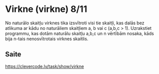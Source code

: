 # Virkne (virkne) 8/11
No naturālo skaitļu virknes tika izsvītroti visi tie skaitļi, kas dalās bez atlikuma ar kādu no naturāliem skaitļiem a, b vai c (a,b,c > 1). Uzrakstiet programmu, kas dotām naturālu skaitļu a,b,c un n vērtībām nosaka, kāds bija n-tais nenosvītrotais virknes skaitlis.
## Saite
https://clevercode.lv/task/show/virkne